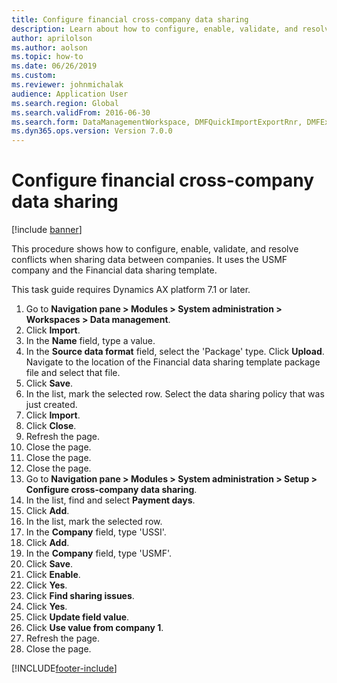 ```yaml
--- 
title: Configure financial cross-company data sharing
description: Learn about how to configure, enable, validate, and resolve conflicts when sharing data between companies, including a step-by-step process. 
author: aprilolson
ms.author: aolson
ms.topic: how-to
ms.date: 06/26/2019
ms.custom:
ms.reviewer: johnmichalak 
audience: Application User 
ms.search.region: Global
ms.search.validFrom: 2016-06-30
ms.search.form: DataManagementWorkspace, DMFQuickImportExportRnr, DMFExecutionHistoryWorkspace, DMFExecutionHistorySummary, DMFExecutionHistoryEntities,  SysDataSharingConfiguration, SysDataSharingDiscrepencies  
ms.dyn365.ops.version: Version 7.0.0 
---
```


# Configure financial cross-company data sharing

[!include [banner](../../../finance/includes/banner.md)]

This procedure shows how to configure, enable, validate, and resolve conflicts when sharing data between companies. It uses the USMF company and the Financial data sharing template.

This task guide requires Dynamics AX platform 7.1 or later.

1. Go to **Navigation pane > Modules > System administration > Workspaces > Data management**.
2. Click **Import**.
3. In the **Name** field, type a value.
4. In the **Source data format** field, select the 'Package' type. Click **Upload**. Navigate to the location of the Financial data sharing template package file and select that file.
5. Click **Save**.
6. In the list, mark the selected row. Select the data sharing policy that was just created.  
7. Click **Import**.
8. Click **Close**.
9. Refresh the page.
10. Close the page.
11. Close the page.
12. Close the page.
13. Go to **Navigation pane > Modules > System administration > Setup > Configure cross-company data sharing**.
14. In the list, find and select **Payment days**.
15. Click **Add**.
16. In the list, mark the selected row.
17. In the **Company** field, type 'USSI'.
18. Click **Add**.
19. In the **Company** field, type 'USMF'.
20. Click **Save**.
21. Click **Enable**.
22. Click **Yes**.
23. Click **Find sharing issues**.
24. Click **Yes**.
25. Click **Update field value**.
26. Click **Use value from company 1**.
27. Refresh the page.
28. Close the page.



[!INCLUDE[footer-include](../../../includes/footer-banner.md)]